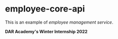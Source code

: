 # employee-core-api

This is an example of *employee management service*.

**DAR Academy's Winter Internship 2022**